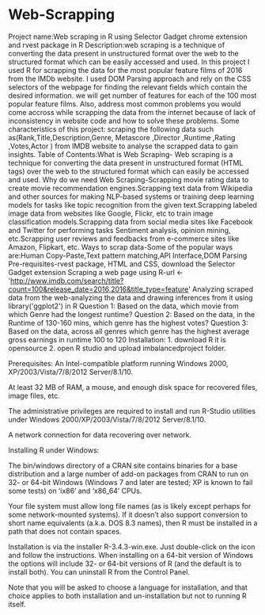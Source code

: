 # Web-Scrapping
Project name:Web scraping in R using Selector Gadget chrome extension and rvest package in R
Description:web scraping is a technique of converting the data present in unstructured format over the web to the structured format which can be easily accessed and used. In this project I used R for scrapping the data for the most popular feature films of 2016 from the IMDb website. I used DOM Parsing approach and rely on the CSS selectors of the webpage for finding the relevant fields which contain the desired information.
we will get number of features for each of the 100 most popular feature films. Also, address most common problems you would come accross while scrapping the data from the internet because of lack of inconsistency in website code and how to solve these problems.
Some characteristics of this project: scraping the following data such as(Rank,Title,Description,Genre, Metascore ,Director ,Runtime ,Rating ,Votes,Actor ) from IMDB website to analyse the scrapped data to gain insights.
Table of Contents:What is Web Scraping- Web scraping is a technique for converting the data present in unstructured format (HTML tags) over the web to the structured format which can easily be accessed and used.
Why do we need Web Scraping-Scrapping movie rating data to create movie recommendation engines.Scrapping text data from Wikipedia and other sources for making NLP-based systems or training deep learning models for tasks like topic recognition from the given text.Scrapping labeled image data from websites like Google, Flickr, etc to train image classification models.Scrapping data from social media sites like Facebook and Twitter for performing tasks Sentiment analysis, opinion mining, etc.Scrapping user reviews and feedbacks from e-commerce sites like Amazon, Flipkart, etc.
Ways to scrap data-Some of the popular ways are:Human Copy-Paste,Text pattern matching,API Interface,DOM Parsing
Pre-requisites-rvest package, HTML and CSS, download the Selector Gadget extension
Scraping a web page using R-url <- 'http://www.imdb.com/search/title?count=100&release_date=2016,2016&title_type=feature'
Analyzing scraped data from the web-analyzing the data and drawing inferences from it using library('ggplot2') in R
Question 1: Based on the data, which movie from which Genre had the longest runtime? 
Question 2: Based on the data, in the Runtime of 130-160 mins, which genre has the highest votes?
Question 3: Based on the data, across all genres which genre has the highest average gross earnings in runtime 100 to 120
Installation: 1. download R it is opensource 2. open R studio and upload imbalancedproject folder.

Prerequisites: An Intel-compatible platform running Windows 2000, XP/2003/Vista/7/8/2012 Server/8.1/10.

At least 32 MB of RAM, a mouse, and enough disk space for recovered files, image files, etc.

The administrative privileges are required to install and run R-Studio utilities under Windows 2000/XP/2003/Vista/7/8/2012 Server/8.1/10.

A network connection for data recovering over network.

Installing R under Windows:

The bin/windows directory of a CRAN site contains binaries for a base distribution and a large number of add-on packages from CRAN to run on 32- or 64-bit Windows (Windows 7 and later are tested; XP is known to fail some tests) on ‘ix86’ and ‘x86_64’ CPUs.

Your file system must allow long file names (as is likely except perhaps for some network-mounted systems). If it doesn’t also support conversion to short name equivalents (a.k.a. DOS 8.3 names), then R must be installed in a path that does not contain spaces.

Installation is via the installer R-3.4.3-win.exe. Just double-click on the icon and follow the instructions. When installing on a 64-bit version of Windows the options will include 32- or 64-bit versions of R (and the default is to install both). You can uninstall R from the Control Panel.

Note that you will be asked to choose a language for installation, and that choice applies to both installation and un-installation but not to running R itself.
